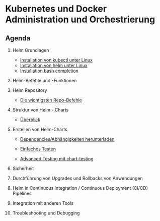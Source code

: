 # Kubernetes und Docker Administration und Orchestrierung 

## Agenda 

  1. Helm Grundlagen
     * [Installation von kubectl unter Linux](kubectl/installation/linux.md)
     * [Installation von helm unter Linux](helm/installation/linux.md)
     * [Installation bash completion](helm/installation/bash-completion.md)

  1. Helm-Befehle und -Funktionen

  1. Helm Repository
     * [Die wichtigsten Repo-Befehle](helm/commands/repo.md)

  1. Struktur von Helm - Charts
     * [Überblick](helm/structure/overview.md)

  1. Erstellen von Helm-Charts
     * [Dependencies/Abhängigkeiten herunterladen](helm/create-charts/download-dependencies.md)
     
     * [Einfaches Testen](helm/test/simple-test.md)
     * [Advanced Testing mit chart-testing](helm/test/advanced-testing/advanced-testing-with-chart-testing.md) 
 
  1. Sicherheit

  1. Durchführung von Upgrades und Rollbacks von Anwendungen

  1. Helm in Continuous Integration / Continuous Deployment (CI/CD) Pipelines

  1. Integration mit anderen Tools

  1. Troubleshooting und Debugging
  
